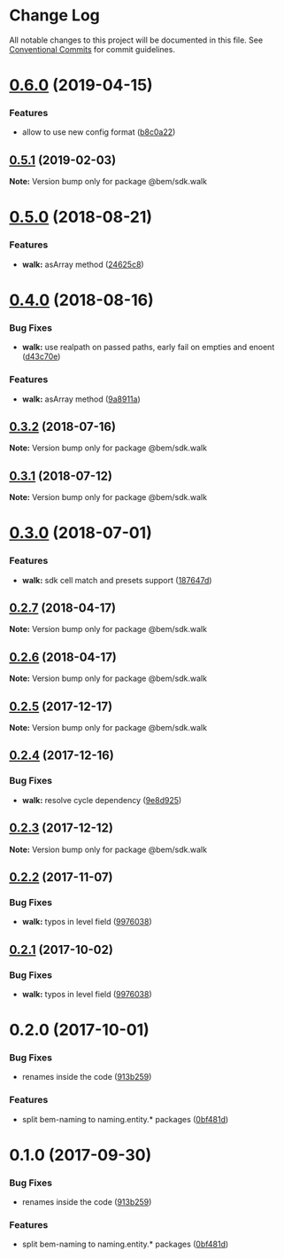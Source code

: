 # Change Log

All notable changes to this project will be documented in this file.
See [Conventional Commits](https://conventionalcommits.org) for commit guidelines.

# [0.6.0](https://github.com/bem/bem-sdk/compare/@bem/sdk.walk@0.5.1...@bem/sdk.walk@0.6.0) (2019-04-15)


### Features

* allow to use new config format ([b8c0a22](https://github.com/bem/bem-sdk/commit/b8c0a22))





## [0.5.1](https://github.com/bem/bem-sdk/compare/@bem/sdk.walk@0.5.0...@bem/sdk.walk@0.5.1) (2019-02-03)

**Note:** Version bump only for package @bem/sdk.walk





<a name="0.5.0"></a>
# [0.5.0](https://github.com/bem/bem-sdk/compare/@bem/sdk.walk@0.4.0...@bem/sdk.walk@0.5.0) (2018-08-21)


### Features

* **walk:** asArray method ([24625c8](https://github.com/bem/bem-sdk/commit/24625c8))




<a name="0.4.0"></a>
# [0.4.0](https://github.com/bem/bem-sdk/compare/@bem/sdk.walk@0.3.2...@bem/sdk.walk@0.4.0) (2018-08-16)


### Bug Fixes

* **walk:** use realpath on passed paths, early fail on empties and enoent ([d43c70e](https://github.com/bem/bem-sdk/commit/d43c70e))


### Features

* **walk:** asArray method ([9a8911a](https://github.com/bem/bem-sdk/commit/9a8911a))




<a name="0.3.2"></a>
## [0.3.2](https://github.com/bem/bem-sdk/compare/@bem/sdk.walk@0.3.1...@bem/sdk.walk@0.3.2) (2018-07-16)




**Note:** Version bump only for package @bem/sdk.walk

<a name="0.3.1"></a>
## [0.3.1](https://github.com/bem/bem-sdk/compare/@bem/sdk.walk@0.3.0...@bem/sdk.walk@0.3.1) (2018-07-12)




**Note:** Version bump only for package @bem/sdk.walk

<a name="0.3.0"></a>
# [0.3.0](https://github.com/bem/bem-sdk/compare/@bem/sdk.walk@0.2.7...@bem/sdk.walk@0.3.0) (2018-07-01)


### Features

* **walk:** sdk cell match and presets support ([187647d](https://github.com/bem/bem-sdk/commit/187647d))




<a name="0.2.7"></a>
## [0.2.7](https://github.com/bem/bem-sdk/compare/@bem/sdk.walk@0.2.6...@bem/sdk.walk@0.2.7) (2018-04-17)




**Note:** Version bump only for package @bem/sdk.walk

<a name="0.2.6"></a>
## [0.2.6](https://github.com/bem/bem-sdk/compare/@bem/sdk.walk@0.2.5...@bem/sdk.walk@0.2.6) (2018-04-17)




**Note:** Version bump only for package @bem/sdk.walk

<a name="0.2.5"></a>
## [0.2.5](https://github.com/bem/bem-sdk/compare/@bem/sdk.walk@0.2.4...@bem/sdk.walk@0.2.5) (2017-12-17)




**Note:** Version bump only for package @bem/sdk.walk

<a name="0.2.4"></a>
## [0.2.4](https://github.com/bem/bem-sdk/compare/@bem/sdk.walk@0.2.3...@bem/sdk.walk@0.2.4) (2017-12-16)


### Bug Fixes

* **walk:** resolve cycle dependency ([9e8d925](https://github.com/bem/bem-sdk/commit/9e8d925))




<a name="0.2.3"></a>
## [0.2.3](https://github.com/bem/bem-sdk/compare/@bem/sdk.walk@0.2.2...@bem/sdk.walk@0.2.3) (2017-12-12)




**Note:** Version bump only for package @bem/sdk.walk

<a name="0.2.2"></a>
## [0.2.2](https://github.com/bem/bem-sdk/compare/@bem/sdk.walk@0.2.0...@bem/sdk.walk@0.2.2) (2017-11-07)


### Bug Fixes

* **walk:** typos in level field ([9976038](https://github.com/bem/bem-sdk/commit/9976038))




<a name="0.2.1"></a>
## [0.2.1](https://github.com/bem/bem-sdk/compare/@bem/sdk.walk@0.2.0...@bem/sdk.walk@0.2.1) (2017-10-02)


### Bug Fixes

* **walk:** typos in level field ([9976038](https://github.com/bem/bem-sdk/commit/9976038))




<a name="0.2.0"></a>
# 0.2.0 (2017-10-01)


### Bug Fixes

* renames inside the code ([913b259](https://github.com/bem/bem-sdk/commit/913b259))


### Features

* split bem-naming to naming.entity.* packages ([0bf481d](https://github.com/bem/bem-sdk/commit/0bf481d))




<a name="0.1.0"></a>
# 0.1.0 (2017-09-30)


### Bug Fixes

* renames inside the code ([913b259](https://github.com/bem/bem-sdk/commit/913b259))


### Features

* split bem-naming to naming.entity.* packages ([0bf481d](https://github.com/bem/bem-sdk/commit/0bf481d))
